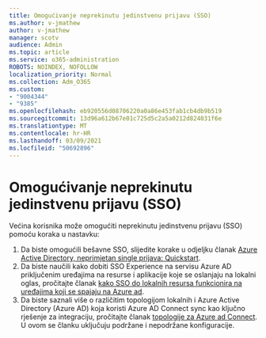 ```yaml
---
title: Omogućivanje neprekinutu jedinstvenu prijavu (SSO)
ms.author: v-jmathew
author: v-jmathew
manager: scotv
audience: Admin
ms.topic: article
ms.service: o365-administration
ROBOTS: NOINDEX, NOFOLLOW
localization_priority: Normal
ms.collection: Adm_O365
ms.custom:
- "9004344"
- "9385"
ms.openlocfilehash: eb920556d08706220a0a86e453fab1cb4db9b519
ms.sourcegitcommit: 13d96a612b67e01c725d5c2a5a0212d824031f6e
ms.translationtype: MT
ms.contentlocale: hr-HR
ms.lasthandoff: 03/09/2021
ms.locfileid: "50692896"
---
```

# <a name="enable-seamless-single-sign-on-sso"></a>Omogućivanje neprekinutu jedinstvenu prijavu (SSO)

Većina korisnika može omogućiti neprekinutu jedinstvenu prijavu (SSO) pomoću koraka u nastavku:

1. Da biste omogućili bešavne SSO, slijedite korake u odjeljku članak [Azure Active Directory, neprimjetan single prijava: Quickstart](https://docs.microsoft.com/azure/active-directory/hybrid/how-to-connect-sso-quick-start).
2. Da biste naučili kako dobiti SSO Experience na servisu Azure AD priključenim uređajima na resurse i aplikacije koje se oslanjaju na lokalni oglas, pročitajte članak [kako SSO do lokalnih resursa funkcionira na uređajima koji se spajaju na Azure ad](https://docs.microsoft.com/azure/active-directory/devices/azuread-join-sso).
3. Da biste saznali više o različitim topologijom lokalnih i Azure Active Directory (Azure AD) koja koristi Azure AD Connect sync kao ključno rješenje za integraciju, pročitajte članak [topologije za Azure ad Connect](https://docs.microsoft.com/azure/active-directory/hybrid/plan-connect-topologies). U ovom se članku uključuju podržane i nepodržane konfiguracije.
